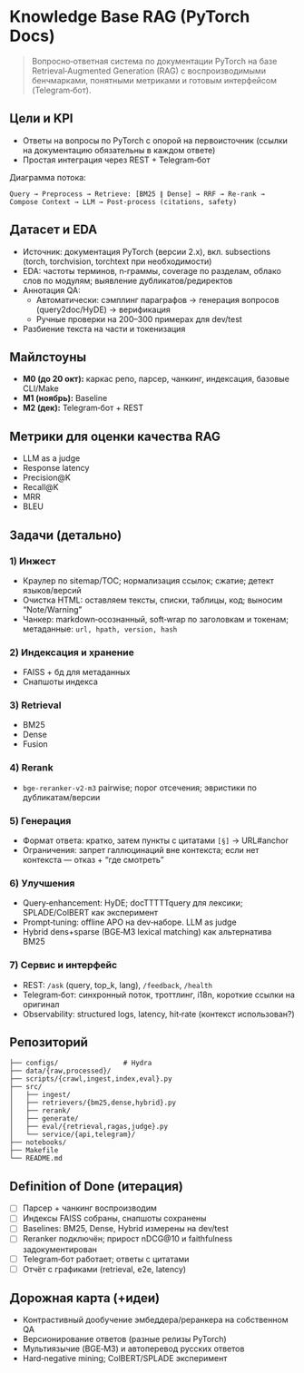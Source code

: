 # Knowledge Base RAG (PyTorch Docs)

> Вопросно‑ответная система по документации PyTorch на базе Retrieval‑Augmented Generation (RAG) с воспроизводимыми бенчмарками, понятными метриками и готовым интерфейсом (Telegram‑бот).

## Цели и KPI

* Ответы на вопросы по PyTorch с опорой на первоисточник (ссылки на документацию обязательны в каждом ответе)
* Простая интеграция через REST + Telegram‑бот

Диаграмма потока:

```
Query → Preprocess → Retrieve: [BM25 ∥ Dense] → RRF → Re‑rank → Compose Context → LLM → Post‑process (citations, safety)
```

## Датасет и EDA

* Источник: документация PyTorch (версии 2.x), вкл. subsections (torch, torchvision, torchtext при необходимости)
* EDA: частоты терминов, n‑граммы, coverage по разделам, облако слов по модулям; выявление дубликатов/редиректов
* Аннотация QA:
  * Автоматически: сэмплинг параграфов → генерация вопросов (query2doc/HyDE) → верификация
  * Ручные проверки на 200–300 примерах для dev/test
* Разбиение текста на части и токенизация

## Майлстоуны

* **M0 (до 20 окт):** каркас репо, парсер, чанкинг, индексация, базовые CLI/Make
* **M1 (ноябрь):** Baseline
* **M2 (дек):** Telegram‑бот + REST

## Метрики для оценки качества RAG

* LLM as a judge
* Response latency
* Precision@K
* Recall@K
* MRR
* BLEU

## Задачи (детально)

### 1) Инжест

* Краулер по sitemap/TOC; нормализация ссылок; сжатие; детект языков/версий
* Очистка HTML: оставляем тексты, списки, таблицы, код; выносим “Note/Warning”
* Чанкер: markdown‑осознанный, soft‑wrap по заголовкам и токенам; метаданные: `url, hpath, version, hash`

### 2) Индексация и хранение

* FAISS + бд для метаданных
* Снапшоты индекса

### 3) Retrieval

* BM25
* Dense
* Fusion

### 4) Rerank

* `bge-reranker-v2-m3` pairwise; порог отсечения; эвристики по дубликатам/версии

### 5) Генерация

* Формат ответа: кратко, затем пункты с цитатами `[§]` → URL#anchor
* Ограничения: запрет галлюцинаций вне контекста; если нет контекста — отказ + “где смотреть”

### 6) Улучшения

* Query‑enhancement: HyDE; docTTTTTquery для лексики; SPLADE/ColBERT как эксперимент
* Prompt‑tuning: offline APO на dev‑наборе. LLM as judge
* Hybrid dens+sparse (BGE‑M3 lexical matching) как альтернатива BM25

### 7) Сервис и интерфейс

* REST: `/ask` (query, top_k, lang), `/feedback`, `/health`
* Telegram‑бот: синхронный поток, троттлинг, i18n, короткие ссылки на оригинал
* Observability: structured logs, latency, hit‑rate (контекст использован?)

## Репозиторий

```
├── configs/                # Hydra
├── data/{raw,processed}/
├── scripts/{crawl,ingest,index,eval}.py
├── src/
│   ├── ingest/
│   ├── retrievers/{bm25,dense,hybrid}.py
│   ├── rerank/
│   ├── generate/
│   ├── eval/{retrieval,ragas,judge}.py
│   └── service/{api,telegram}/
├── notebooks/
├── Makefile
└── README.md
```

## Definition of Done (итерация)

* [ ] Парсер + чанкинг воспроизводим
* [ ] Индексы FAISS собраны, снапшоты сохранены
* [ ] Baselines: BM25, Dense, Hybrid измерены на dev/test
* [ ] Reranker подключён; прирост nDCG@10 и faithfulness задокументирован
* [ ] Telegram‑бот работает; ответы с цитатами
* [ ] Отчёт с графиками (retrieval, e2e, latency)

## Дорожная карта (+идеи)

* Контрастивный дообучение эмбеддера/реранкера на собственном QA
* Версионирование ответов (разные релизы PyTorch)
* Мультиязычие (BGE‑M3) и автоперевод русских ответов
* Hard‑negative mining; ColBERT/SPLADE эксперимент
